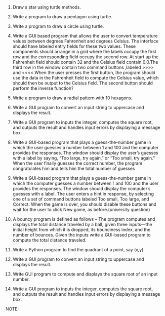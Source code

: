 1.	Draw a star using turtle methods.
2.	Write a program to draw a pentagon using turtle.
3.	Write a program to draw a circle using turtle.
4.	Write a GUI based program that allows the user to convert temperature values between degrees Fahrenheit and degrees Celsius.  The interface should have labeled entry fields for these two values. These components should arrange in a grid where the labels occupy the first row and the corresponding field occupy the second row. At start up the Fahrenheit field should contain 32 and the Celsius field contain 0.0.The third row in the window contain two command buttons ,labeled >>>> and <<<<.When the user presses the first button, the program should use the data in the Fahrenheit field to compute the Celsius value, which should then be output to the Celsius field. The second button should perform the inverse function?
5.	Write a program to draw a radial pattern with 10 hexagons.
6.	Write a GUI program to convert an input string to uppercase and displays the result.
7.	Write a GUI program to inputs the integer, computes the square root, and outputs the result and handles input errors by displaying a message box.
8.	Write a GUI-based program that plays a guess-the-number game in which the user guesses a number between 1 and 100 and the computer provides the responses. The window should display the user’s guesses with a label by saying, “Too large, try again,” or “Too small, try again.” When the user finally guesses the correct number, the program congratulates him and tells him the total number of guesses
9.	Write a GUI-based program that plays a guess-the-number game in which the computer guesses a number between 1 and 100 and the user provides the responses. The window should display the computer’s guesses with a label. The user enters a hint in response, by selecting one of a set of command buttons labeled Too small, Too large, and Correct. When the game is over, you should disable these buttons and wait for the user to click New game, as before.(university question)

10.	A bouncy program is defined as follows – The program computes and displays the total
distance traveled by a ball, given three inputs—the initial height from which it is dropped, its bounciness index, and the number of bounces. Given the inputs write a GUI-based program to compute the total distance traveled.
11.	Write a Python program to find the quadrant of a point, say (x,y).
12.	Write a GUI program to convert an input string to uppercase and displays the result.
13.	Write GUI program to compute and displays the square root of an input number.
14.	Write a GUI program to inputs the integer, computes the square root, and outputs the result and handles input errors by displaying a message box.

NOTE: 
